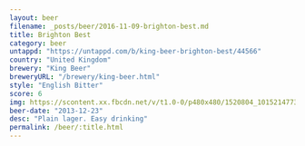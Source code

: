 ```yaml
---
layout: beer
filename: _posts/beer/2016-11-09-brighton-best.md
title: Brighton Best
category: beer
untappd: "https://untappd.com/b/king-beer-brighton-best/44566"
country: "United Kingdom"
brewery: "King Beer"
breweryURL: "/brewery/king-beer.html"
style: "English Bitter"
score: 6
img: https://scontent.xx.fbcdn.net/v/t1.0-0/p480x480/1520804_10152147735848745_1884810076_n.jpg?oh=41a182ba98bafad582e0d3595cb85be8&oe=5A72CEF4
beer-date: "2013-12-23"
desc: "Plain lager. Easy drinking"
permalink: /beer/:title.html
---
```

